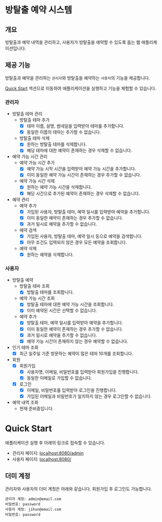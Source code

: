 # 방탈출 예약 시스템

## 개요

방탈출과 예약 내역을 관리하고, 사용자가 방탈출을 예약할 수 있도록 돕는 웹 애플리케이션입니다.

## 제공 기능

방탈출과 예약을 관리하는 `관리자`와 방탈출을 예약하는 `사용자`의 기능을 제공합니다.

[Quick Start](#quick-start) 섹션으로 이동하여 애플리케이션을 실행하고 기능을 체험할 수 있습니다.

### 관리자

- 방탈출 테마 관리
    - 방탈출 테마 추가
        - [x] 테마 이름, 설명, 썸네일을 입력받아 테마를 추가합니다.
        - [x] 동일한 이름의 테마는 추가할 수 없습니다.
    - 방탈출 테마 삭제
        - [x] 원하는 방탈출 테마를 삭제합니다.
        - [x] 해당 테마에 대한 예약이 존재하는 경우 삭제할 수 없습니다.
- 예약 가능 시간 관리
    - 예약 가능 시간 추가
        - [x] 예약 가능 시작 시간을 입력받아 예약 가능 시간을 추가합니다.
        - [x] 이미 동일한 예약 가능 시간이 존재하는 경우 추가할 수 없습니다.
    - 예약 가능 시간 삭제
        - [x] 원하는 예약 가능 시간을 삭제합니다.
        - [x] 해당 시간으로 추가된 예약이 존재하는 경우 삭제할 수 없습니다.
- 예약 관리
    - 예약 추가
        - [x] 가입된 사용자, 방탈출 테마, 예약 일시를 입력받아 예약을 추가합니다.
        - [x] 이미 동일한 예약이 존재하는 경우 추가할 수 없습니다.
        - [x] 과거 일시로 예약을 추가할 수 없습니다.
    - 예약 검색
        - [x] 가입된 사용자, 방탈출 테마, 예약 일시 등으로 예약을 검색합니다.
        - [x] 아무 조건도 입력되지 않은 경우 모든 예약을 조회합니다.
    - 예약 삭제
        - [x] 원하는 예약을 삭제합니다.

### 사용자

- 방탈출 예약
    - 방탈출 테마 조회
        - [x] 방탈출 테마를 조회합니다.
    - 예약 가능 시간 조회
        - [x] 방탈출 테마에 대한 예약 가능 시간을 조회합니다.
        - [x] 이미 예약된 시간은 선택할 수 없습니다.
    - 예약 추가
        - [x] 방탈출 테마, 예약 일시를 입력받아 예약을 추가합니다.
        - [x] 이미 동일한 예약이 존재하는 경우 추가할 수 없습니다.
        - [x] 과거 일시로 예약을 추가할 수 없습니다.
        - [x] 예약 가능 시간이 존재하지 않는 경우 예약할 수 없습니다.
- 인기 테마 조회
    - [x] 최근 일주일 기준 방문하는 예약이 많은 테마 10개를 조회합니다.
- 회원
    - [x] 회원가입 
        - [x] 사용자명, 이메일, 비밀번호를 입력받아 회원가입을 진행합니다.
        - [x] 동일한 이메일로 가입할 수 없습니다.
    - [x] 로그인
        - [x] 이메일, 비밀번호를 입력받아 로그인을 진행합니다.
        - [x] 가입된 이메일과 비밀번호가 일치하지 않는 경우 로그인할 수 없습니다.
- 예약 내역 조회
    - 현재 준비중입니다.

# Quick Start

애플리케이션 실행 후 아래의 링크로 접속할 수 있습니다.

- 관리자 페이지: [localhost:8080/admin](http://localhost:8080/admin)
- 사용자 페이지: [localhost:8080/](http://localhost:8080/)

## 더미 계정

관리자와 사용자의 더미 계정은 아래와 같습니다. 회원가입 후 로그인도 가능합니다.

```text
관리자 계정: admin@email.com
비밀번호: password
사용자 계정: jihun@email.com
비밀번호: password
```